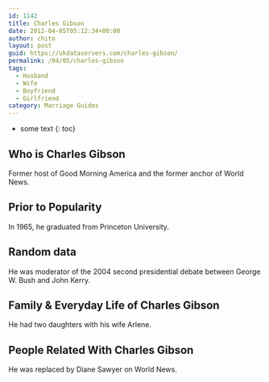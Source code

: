 ```yaml
---
id: 1142
title: Charles Gibson
date: 2012-04-05T05:12:34+00:00
author: chito
layout: post
guid: https://ukdataservers.com/charles-gibson/
permalink: /04/05/charles-gibson
tags:
  - Husband
  - Wife
  - Boyfriend
  - Girlfriend
category: Marriage Guides
---
```


* some text
{: toc}


## Who is  Charles Gibson
                  
                  
                  
Former host of Good Morning America and the former anchor of World News.
                  
                
                
                
## Prior to Popularity 
                  
                  
                  
In 1965, he graduated from Princeton University.
                  
                
                
                
## Random data 
                  
                  
                  
He was moderator of the 2004 second presidential debate between George W. Bush and John Kerry.
                  
                
                
                
## Family & Everyday Life of Charles Gibson
                  
                  
                  
He had two daughters with his wife Arlene.
                  
                
                
                
## People Related With  Charles Gibson
                  
                  
                  
He was replaced by Diane Sawyer on World News.
                  
                
              
            
          
          
          
    
    
  
